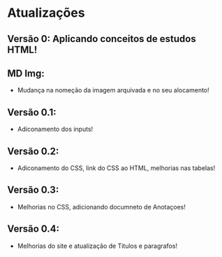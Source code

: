 # Atualizações

## Versão 0: Aplicando conceitos de estudos HTML!

## MD Img: 

- Mudança na nomeção da imagem arquivada e no seu alocamento!

## Versão 0.1: 

- Adiconamento dos inputs!

## Versão 0.2:

- Adiconamento do CSS, link do CSS ao HTML, melhorias nas tabelas!

## Versão 0.3:

- Melhorias no CSS, adicionando documneto de Anotaçoes!

## Versão 0.4:

- Melhorias do site e atualização de Titulos e paragrafos!
